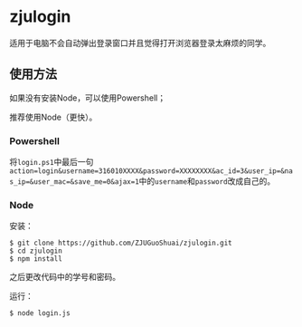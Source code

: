 # zjulogin

适用于电脑不会自动弹出登录窗口并且觉得打开浏览器登录太麻烦的同学。

## 使用方法

如果没有安装Node，可以使用Powershell；

推荐使用Node（更快）。

### Powershell

将`login.ps1`中最后一句`action=login&username=316010XXXX&password=XXXXXXXX&ac_id=3&user_ip=&nas_ip=&user_mac=&save_me=0&ajax=1`中的`username`和`password`改成自己的。

### Node

安装：
```
$ git clone https://github.com/ZJUGuoShuai/zjulogin.git
$ cd zjulogin
$ npm install
```

之后更改代码中的学号和密码。

运行：
```
$ node login.js
```
